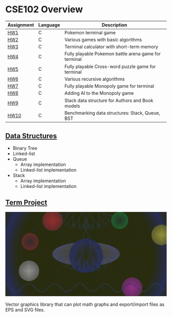 
# CSE102 Overview

Assignment  | Language | Description
------------- | ------------- | ------------- 
[HW1](https://github.com/xinoip/edu/tree/master/CSE102/HW1)  | C | Pokemon terminal game
[HW2](https://github.com/xinoip/edu/tree/master/CSE102/HW2)    | C | Various games with basic algorithms
[HW3](https://github.com/xinoip/edu/tree/master/CSE102/HW3)    | C | Terminal calculator with short-term memory
[HW4](https://github.com/xinoip/edu/tree/master/CSE102/HW4)    | C | Fully playable Pokemon battle arena game for terminal
[HW5](https://github.com/xinoip/edu/tree/master/CSE102/HW5)    | C | Fully playable Cross-word puzzle game for terminal
[HW6](https://github.com/xinoip/edu/tree/master/CSE102/HW6)    | C | Various recursive algorithms
[HW7](https://github.com/xinoip/edu/tree/master/CSE102/HW7)    | C | Fully playable Monopoly game for terminal
[HW8](https://github.com/xinoip/edu/tree/master/CSE102/HW8)    | C | Adding AI to the Monopoly game
[HW9](https://github.com/xinoip/edu/tree/master/CSE102/HW9)    | C | Stack data structure for Authors and Book models
[HW10](https://github.com/xinoip/edu/tree/master/CSE102/HW10)    | C | Benchmarking data structures: Stack, Queue, BST

## [Data Structures](https://github.com/xinoip/edu/tree/master/CSE102/Data_Structures)

* Binary Tree
* Linked-list
* Queue
	* Array implementation
	* Linked-list implementation
* Stack
	* Array implementation
	* Linked-list implementation

## [Term Project](https://github.com/xinoip/edu/tree/master/CSE102/Term_Project)

![Vector Image](https://github.com/xinoip/edu/blob/readme-assets/Vector-Img.png)

Vector graphics library that can plot math graphs and export/import files as EPS and SVG files.
